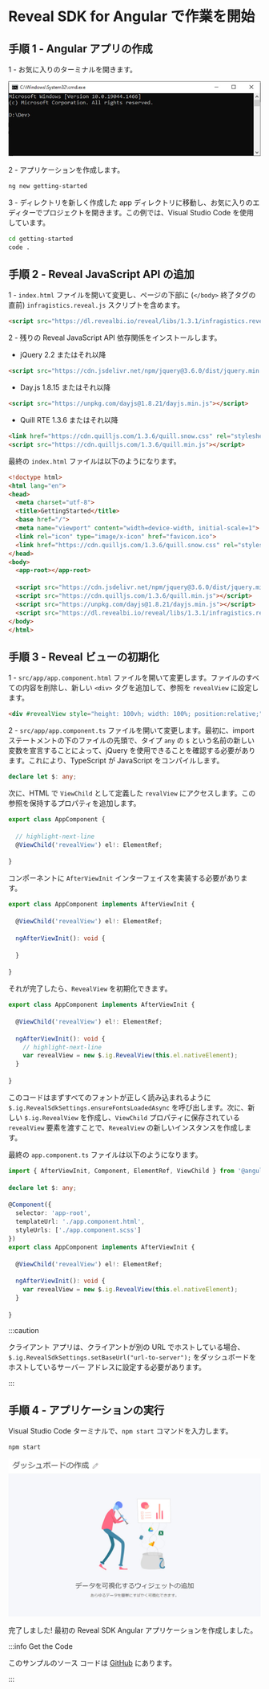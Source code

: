 # Reveal SDK for Angular で作業を開始

## 手順 1 - Angular アプリの作成

1 - お気に入りのターミナルを開きます。

![](images/getting-started-angular-terminal.jpg)

2 - アプリケーションを作成します。

```bash
ng new getting-started
```

3 - ディレクトリを新しく作成した app ディレクトリに移動し、お気に入りのエディターでプロジェクトを開きます。この例では、Visual Studio Code を使用しています。

```bash
cd getting-started
code .
```

## 手順 2 - Reveal JavaScript API の追加

1 - `index.html` ファイルを開いて変更し、ページの下部に (`</body>` 終了タグの直前) `infragistics.reveal.js` スクリプトを含めます。

```html
<script src="https://dl.revealbi.io/reveal/libs/1.3.1/infragistics.reveal.js"></script>
```

2 - 残りの Reveal JavaScript API 依存関係をインストールします。

- jQuery 2.2 またはそれ以降

```html
<script src="https://cdn.jsdelivr.net/npm/jquery@3.6.0/dist/jquery.min.js"></script>
```
- Day.js 1.8.15 またはそれ以降

```html
<script src="https://unpkg.com/dayjs@1.8.21/dayjs.min.js"></script>
```

- Quill RTE 1.3.6 またはそれ以降

```html
<link href="https://cdn.quilljs.com/1.3.6/quill.snow.css" rel="stylesheet" type="text/css">    
<script src="https://cdn.quilljs.com/1.3.6/quill.min.js"></script>
```

最終の `index.html` ファイルは以下のようになります。

```html title="index.html" {9,14-17}
<!doctype html>
<html lang="en">
<head>
  <meta charset="utf-8">
  <title>GettingStarted</title>
  <base href="/">
  <meta name="viewport" content="width=device-width, initial-scale=1">
  <link rel="icon" type="image/x-icon" href="favicon.ico">
  <link href="https://cdn.quilljs.com/1.3.6/quill.snow.css" rel="stylesheet" type="text/css">    
</head>
<body>
  <app-root></app-root>

  <script src="https://cdn.jsdelivr.net/npm/jquery@3.6.0/dist/jquery.min.js"></script>
  <script src="https://cdn.quilljs.com/1.3.6/quill.min.js"></script>
  <script src="https://unpkg.com/dayjs@1.8.21/dayjs.min.js"></script>
  <script src="https://dl.revealbi.io/reveal/libs/1.3.1/infragistics.reveal.js"></script>
</body>
</html>
```

## 手順 3 - Reveal ビューの初期化

1 - `src/app/app.component.html` ファイルを開いて変更します。ファイルのすべての内容を削除し、新しい `<div>` タグを追加して、参照を `revealView` に設定します。

```html
<div #revealView style="height: 100vh; width: 100%; position:relative;"></div>
```

2 - `src/app/app.component.ts` ファイルを開いて変更します。最初に、import ステートメントの下のファイルの先頭で、タイプ `any` の `$` という名前の新しい変数を宣言することによって、jQuery を使用できることを確認する必要があります。これにより、TypeScript が JavaScript をコンパイルします。

```ts
declare let $: any;
```

次に、HTML で `ViewChild` として定義した `revalView` にアクセスします。この参照を保持するプロパティを追加します。

```ts title="src/app/app.component.html"
export class AppComponent {
  
  // highlight-next-line
  @ViewChild('revealView') el!: ElementRef;
  
}
```

コンポーネントに `AfterViewInit` インターフェイスを実装する必要があります。

```ts title="src/app/app.component.html" {5-7}
export class AppComponent implements AfterViewInit {
  
  @ViewChild('revealView') el!: ElementRef;

  ngAfterViewInit(): void {

  }
  
}
```

それが完了したら、`RevealView` を初期化できます。

```ts title="src/app/app.component.html"
export class AppComponent implements AfterViewInit {
  
  @ViewChild('revealView') el!: ElementRef;

  ngAfterViewInit(): void {
    // highlight-next-line
    var revealView = new $.ig.RevealView(this.el.nativeElement);
  }
  
}
```

このコードはまずすべてのフォントが正しく読み込まれるように `$.ig.RevealSdkSettings.ensureFontsLoadedAsync` を呼び出します。次に、新しい `$.ig.RevealView` を作成し、`ViewChild` プロパティに保存されている `revealView` 要素を渡すことで、`RevealView` の新しいインスタンスを作成します。

最終の `app.component.ts` ファイルは以下のようになります。

```ts title="src/app/app.component.html"
import { AfterViewInit, Component, ElementRef, ViewChild } from '@angular/core';

declare let $: any;

@Component({
  selector: 'app-root',
  templateUrl: './app.component.html',
  styleUrls: ['./app.component.scss']
})
export class AppComponent implements AfterViewInit {
  
  @ViewChild('revealView') el!: ElementRef;

  ngAfterViewInit(): void {
    var revealView = new $.ig.RevealView(this.el.nativeElement);
  }
  
}
```

:::caution

クライアント アプリは、クライアントが別の URL でホストしている場合、`$.ig.RevealSdkSettings.setBaseUrl("url-to-server");` をダッシュボードをホストしているサーバー アドレスに設定する必要があります。

:::

## 手順 4 - アプリケーションの実行

Visual Studio Code ターミナルで、`npm start` コマンドを入力します。

```bash npm2yarn
npm start
```

![](images/angular-app-running.jpg)

完了しました! 最初の Reveal SDK Angular アプリケーションを作成しました。

:::info Get the Code

このサンプルのソース コードは [GitHub](https://github.com/RevealBi/sdk-samples-javascript/tree/main/01-GettingStarted) にあります。

:::
